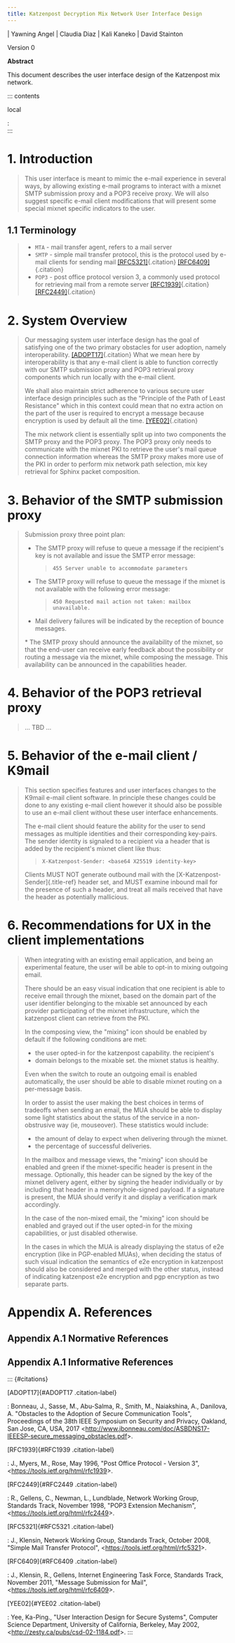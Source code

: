 ```yaml
---
title: Katzenpost Decryption Mix Network User Interface Design
---
```


| Yawning Angel
| Claudia Diaz
| Kali Kaneko
| David Stainton

Version 0

**Abstract**

This document describes the user interface design of the Katzenpost mix
network.

::: contents

local

:   
:::

# 1. Introduction

> This user interface is meant to mimic the e-mail experience in several
> ways, by allowing existing e-mail programs to interact with a mixnet
> SMTP submission proxy and a POP3 receive proxy. We will also suggest
> specific e-mail client modifications that will present some special
> mixnet specific indicators to the user.

## 1.1 Terminology

> -   `MTA` - mail transfer agent, refers to a mail server
> -   `SMTP` - simple mail transfer protocol, this is the protocol used
>     by e-mail clients for sending mail
>     [\[RFC5321\]](#RFC5321){.citation}
>     [\[RFC6409\]](#RFC6409){.citation}
> -   `POP3` - post office protocol version 3, a commonly used protocol
>     for retrieving mail from a remote server
>     [\[RFC1939\]](#RFC1939){.citation}
>     [\[RFC2449\]](#RFC2449){.citation}

# 2. System Overview

> Our messaging system user interface design has the goal of satisfying
> one of the two primary obstacles for user adoption, namely
> interoperability. [\[ADOPT17\]](#ADOPT17){.citation} What we mean here
> by interoperability is that any e-mail client is able to function
> correctly with our SMTP submission proxy and POP3 retrieval proxy
> components which run locally with the e-mail client.
>
> We shall also maintain strict adherence to various secure user
> interface design principles such as the \"Principle of the Path of
> Least Resistance\" which in this context could mean that no extra
> action on the part of the user is required to encrypt a message
> because encryption is used by default all the time.
> [\[YEE02\]](#YEE02){.citation}
>
> The mix network client is essentially split up into two components the
> SMTP proxy and the POP3 proxy. The POP3 proxy only needs to
> communicate with the mixnet PKI to retrieve the user\'s mail queue
> connection information whereas the SMTP proxy makes more use of the
> PKI in order to perform mix network path selection, mix key retrieval
> for Sphinx packet composition.

# 3. Behavior of the SMTP submission proxy

> Submission proxy three point plan:
>
> -   The SMTP proxy will refuse to queue a message if the recipient\'s
>     key is not available and issue the SMTP error message:
>
>     > `455 Server unable to accommodate parameters`
>
> -   The SMTP proxy will refuse to queue the message if the mixnet is
>     not available with the following error message:
>
>     > `450 Requested mail action not taken: mailbox unavailable.`
>
> -   Mail delivery failures will be indicated by the reception of
>     bounce messages.
>
> \* The SMTP proxy should announce the availability of the mixnet, so
> that the end-user can receive early feedback about the possibility or
> routing a message via the mixnet, while composing the message. This
> availability can be announced in the capabilities header.

# 4. Behavior of the POP3 retrieval proxy

> \... TBD \...

# 5. Behavior of the e-mail client / K9mail

> This section specifies features and user interfaces changes to the
> K9mail e-mail client software. In principle these changes could be
> done to any existing e-mail client however it should also be possible
> to use an e-mail client without these user interface enhancements.
>
> The e-mail client should feature the ability for the user to send
> messages as multiple identities and their corresponding key-pairs. The
> sender identity is signaled to a recipient via a header that is added
> by the recipient\'s mixnet client like thus:
>
> > `X-Katzenpost-Sender: <base64 X25519 identity-key>`
>
> Clients MUST NOT generate outbound mail with the
> [X-Katzenpost-Sender]{.title-ref} header set, and MUST examine inbound
> mail for the presence of such a header, and treat all mails received
> that have the header as potentially mallicious.

# 6. Recommendations for UX in the client implementations

> When integrating with an existing email application, and being an
> experimental feature, the user will be able to opt-in to mixing
> outgoing email.
>
> There should be an easy visual indication that one recipient is able
> to receive email through the mixnet, based on the domain part of the
> user identifier belonging to the mixable set announced by each
> provider participating of the mixnet infrastructure, which the
> katzenpost client can retrieve from the PKI.
>
> In the composing view, the \"mixing\" icon should be enabled by
> default if the following conditions are met:
>
> -   the user opted-in for the katzenpost capability. the recipient\'s
> -   domain belongs to the mixable set. the mixnet status is healthy.
>
> Even when the switch to route an outgoing email is enabled
> automatically, the user should be able to disable mixnet routing on a
> per-message basis.
>
> In order to assist the user making the best choices in terms of
> tradeoffs when sending an email, the MUA should be able to display
> some light statistics about the status of the service in a
> non-obstrusive way (ie, mouseover). These statistics would include:
>
> -   the amount of delay to expect when delivering through the mixnet.
> -   the percentage of successful deliveries.
>
> In the mailbox and message views, the \"mixing\" icon should be
> enabled and green if the mixnet-specific header is present in the
> message. Optionally, this header can be signed by the key of the
> mixnet delivery agent, either by signing the header individually or by
> including that header in a memoryhole-signed payload. If a signature
> is present, the MUA should verify it and display a verification mark
> accordingly.
>
> In the case of the non-mixed email, the \"mixing\" icon should be
> enabled and grayed out if the user opted-in for the mixing
> capabilities, or just disabled otherwise.
>
> In the cases in which the MUA is already displaying the status of e2e
> encryption (like in PGP-enabled MUAs), when deciding the status of
> such visual indication the semantics of e2e encryption in katzenpost
> should also be considered and merged with the other status, instead of
> indicating katzenpost e2e encryption and pgp encryption as two
> separate parts.

# Appendix A. References

## Appendix A.1 Normative References

## Appendix A.1 Informative References

::: {#citations}

[ADOPT17]{#ADOPT17 .citation-label}

:   Bonneau, J., Sasse, M., Abu-Salma, R., Smith, M., Naiakshina, A.,
    Danilova, A. \"Obstacles to the Adoption of Secure Communication
    Tools\", Proceedings of the 38th IEEE Symposium on Security and
    Privacy, Oakland, San Jose, CA, USA, 2017
    \<<http://www.jbonneau.com/doc/ASBDNS17-IEEESP-secure_messaging_obstacles.pdf>\>.

[RFC1939]{#RFC1939 .citation-label}

:   J., Myers, M., Rose, May 1996, \"Post Office Protocol - Version 3\",
    \<<https://tools.ietf.org/html/rfc1939>\>.

[RFC2449]{#RFC2449 .citation-label}

:   R., Gellens, C., Newman, L., Lundblade, Network Working Group,
    Standards Track, November 1998, \"POP3 Extension Mechanism\",
    \<<https://tools.ietf.org/html/rfc2449>\>.

[RFC5321]{#RFC5321 .citation-label}

:   J., Klensin, Network Working Group, Standards Track, October 2008,
    \"Simple Mail Transfer Protocol\",
    \<<https://tools.ietf.org/html/rfc5321>\>.

[RFC6409]{#RFC6409 .citation-label}

:   J., Klensin, R., Gellens, Internet Engineering Task Force, Standards
    Track, November 2011, \"Message Submission for Mail\",
    \<<https://tools.ietf.org/html/rfc6409>\>.

[YEE02]{#YEE02 .citation-label}

:   Yee, Ka-Ping., \"User Interaction Design for Secure Systems\",
    Computer Science Department, University of California, Berkeley, May
    2002, \<<http://zesty.ca/pubs/csd-02-1184.pdf>\>.
:::
